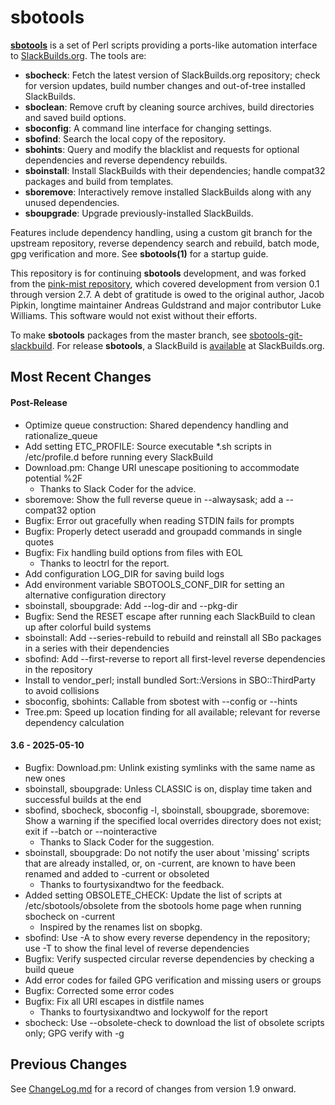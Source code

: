 # sbotools

**[sbotools](https://pghvlaans.github.io/sbotools/)** is a set of Perl scripts providing a ports-like automation interface to [SlackBuilds.org](https://www.slackbuilds.org/). The tools are:

  * **sbocheck**: Fetch the latest version of SlackBuilds.org repository; check for version updates, build number changes and out-of-tree installed SlackBuilds.
  * **sboclean**: Remove cruft by cleaning source archives, build directories and saved build options.
  * **sboconfig**: A command line interface for changing settings.
  * **sbofind**: Search the local copy of the repository.
  * **sbohints**: Query and modify the blacklist and requests for optional dependencies and reverse
dependency rebuilds.
  * **sboinstall**: Install SlackBuilds with their dependencies; handle compat32 packages and build from templates.
  * **sboremove**: Interactively remove installed SlackBuilds along with any unused dependencies.
  * **sboupgrade**: Upgrade previously-installed SlackBuilds.

Features include dependency handling, using a custom git branch for the upstream repository, reverse dependency search and rebuild, batch mode, gpg verification and more. See **sbotools(1)** for a startup guide.

This repository is for continuing **sbotools** development, and was forked from the [pink-mist repository](https://github.com/pink-mist/sbotools), which covered development from version 0.1 through version 2.7. A debt of gratitude is owed to the original author, Jacob Pipkin, longtime maintainer Andreas Guldstrand and major contributor Luke Williams. This software would not exist without their efforts.

To make **sbotools** packages from the master branch, see [sbotools-git-slackbuild](https://github.com/pghvlaans/sbotools-git-slackbuild). For release **sbotools**, a SlackBuild is [available](https://slackbuilds.org/repository/15.0/system/sbotools/) at SlackBuilds.org.

## Most Recent Changes
#### Post-Release
  * Optimize queue construction: Shared dependency handling and rationalize_queue
  * Add setting ETC_PROFILE: Source executable \*.sh scripts in /etc/profile.d before running every SlackBuild
  * Download.pm: Change URI unescape positioning to accommodate potential %2F
    * Thanks to Slack Coder for the advice.
  * sboremove: Show the full reverse queue in --alwaysask; add a --compat32 option
  * Bugfix: Error out gracefully when reading STDIN fails for prompts
  * Bugfix: Properly detect useradd and groupadd commands in single quotes
  * Bugfix: Fix handling build options from files with EOL
    * Thanks to leoctrl for the report.
  * Add configuration LOG_DIR for saving build logs
  * Add environment variable SBOTOOLS_CONF_DIR for setting an alternative configuration directory
  * sboinstall, sboupgrade: Add --log-dir and --pkg-dir
  * Bugfix: Send the RESET escape after running each SlackBuild to clean up after colorful build systems
  * sboinstall: Add --series-rebuild to rebuild and reinstall all SBo packages in a series with their dependencies
  * sbofind: Add --first-reverse to report all first-level reverse dependencies in the repository
  * Install to vendor_perl; install bundled Sort::Versions in SBO::ThirdParty to avoid collisions
  * sboconfig, sbohints: Callable from sbotest with --config or --hints
  * Tree.pm: Speed up location finding for all available; relevant for reverse dependency calculation

#### 3.6 - 2025-05-10
  * Bugfix: Download.pm: Unlink existing symlinks with the same name as new ones
  * sboinstall, sboupgrade: Unless CLASSIC is on, display time taken and successful builds at the end
  * sbofind, sbocheck, sboconfig -l, sboinstall, sboupgrade, sboremove: Show a warning if the specified local overrides directory does not exist; exit if --batch or --nointeractive
    * Thanks to Slack Coder for the suggestion.
  * sboinstall, sboupgrade: Do not notify the user about 'missing' scripts that are already installed, or, on -current, are known to have been renamed and added to -current or obsoleted
    * Thanks to fourtysixandtwo for the feedback.
  * Added setting OBSOLETE_CHECK: Update the list of scripts at /etc/sbotools/obsolete from the sbotools home page when running sbocheck on -current
    * Inspired by the renames list on sbopkg.
  * sbofind: Use -A to show every reverse dependency in the repository; use -T to show the final level of reverse dependencies
  * Bugfix: Verify suspected circular reverse dependencies by checking a build queue
  * Add error codes for failed GPG verification and missing users or groups
  * Bugfix: Corrected some error codes
  * Bugfix: Fix all URI escapes in distfile names
    * Thanks to fourtysixandtwo and lockywolf for the report
  * sbocheck: Use --obsolete-check to download the list of obsolete scripts only; GPG verify with -g

## Previous Changes
See [ChangeLog.md](https://github.com/pghvlaans/sbotools/blob/master/SBO-Lib/ChangeLog.md) for a record of changes from version 1.9 onward.
